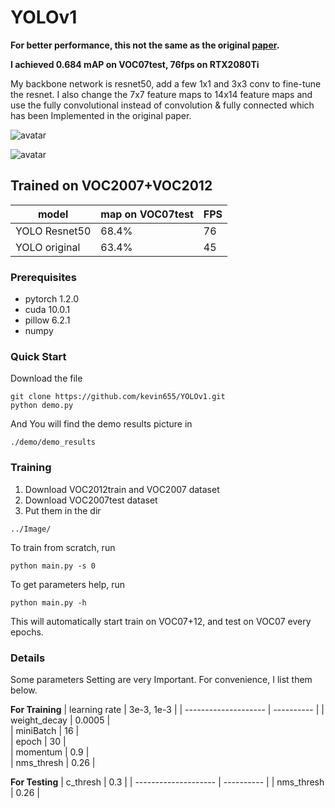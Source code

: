 # YOLOv1

**For better performance, this not the same as the original [paper](https://arxiv.org/pdf/1506.02640.pdf).**

**I achieved 0.684 mAP on VOC07test, 76fps on RTX2080Ti**

My backbone network is resnet50, add a few 1x1 and 3x3 conv to fine-tune the resnet. I also change the 7x7 feature maps to 14x14 feature maps and use the fully convolutional instead of convolution & fully connected which has been Implemented in the original paper.

![avatar](https://github.com/kevin655/YOLOv1/blob/master/bike.jpg)

![avatar](https://github.com/kevin655/YOLOv1/blob/master/000319.jpg)

## Trained on VOC2007+VOC2012
| model                |  map on VOC07test  | FPS  |
| -------------------- |  ---------- | -------   |
| YOLO Resnet50   |   68.4%      |  76   |
| YOLO original |  63.4%      |  45   |


### Prerequisites
- pytorch 1.2.0
- cuda 10.0.1
- pillow 6.2.1
- numpy

### Quick Start
Download the file 
```shell
git clone https://github.com/kevin655/YOLOv1.git
python demo.py
```
And You will find the demo results picture in 
```shell
./demo/demo_results
```

### Training
1. Download VOC2012train and VOC2007 dataset
2. Download VOC2007test dataset
3. Put them in the dir 
```shell
../Image/
```

To train from scratch, run
```shell
python main.py -s 0 
```
To get parameters help, run
```shell
python main.py -h
```
This will automatically start train on VOC07+12, and test on VOC07 every epochs.


### Details
Some parameters Setting are very Important. For convenience, I list them below.

**For Training**
| learning rate               |  3e-3, 1e-3  | 
| -------------------- |  ---------- | 
| weight_decay  |   0.0005      |  
| miniBatch |  16      |  
| epoch |  30      |  
| momentum |  0.9      |  
| nms_thresh |  0.26      | 

**For Testing**
| c_thresh              |  0.3  | 
| -------------------- |  ---------- | 
| nms_thresh  |   0.26      |  





